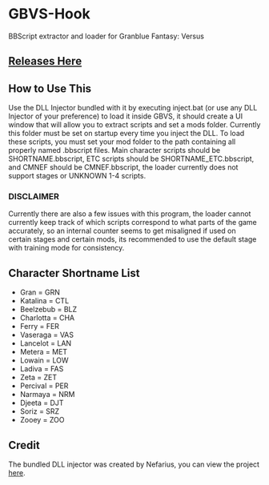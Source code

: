 # GBVS-Hook
BBScript extractor and loader for Granblue Fantasy: Versus

## [Releases Here](https://github.com/super-continent/gbvs-hook/releases/)

## How to Use This
Use the DLL Injector bundled with it by executing inject.bat (or use any DLL Injector of your preference) to load it inside GBVS, it should create a UI window that will allow you to extract scripts and set a mods folder. Currently this folder must be set on startup every time you inject the DLL.
To load these scripts, you must set your mod folder to the path containing all properly named .bbscript files. Main character scripts should be SHORTNAME.bbscript, ETC scripts should be SHORTNAME_ETC.bbscript, and CMNEF should be CMNEF.bbscript, the loader currently does not support stages or UNKNOWN 1-4 scripts.

### DISCLAIMER
Currently there are also a few issues with this program, the loader cannot currently keep track of which scripts correspond to what parts of the game accurately, so an internal counter seems to get misaligned if used on certain stages and certain mods, its recommended to use the default stage with training mode for consistency.

## Character Shortname List
* Gran = GRN
* Katalina = CTL
* Beelzebub = BLZ
* Charlotta = CHA
* Ferry = FER
* Vaseraga = VAS
* Lancelot = LAN
* Metera = MET
* Lowain = LOW
* Ladiva = FAS
* Zeta = ZET
* Percival = PER
* Narmaya = NRM
* Djeeta = DJT
* Soriz = SRZ
* Zooey = ZOO

## Credit
The bundled DLL injector was created by Nefarius, you can view the project [here](https://github.com/nefarius/Injector).
